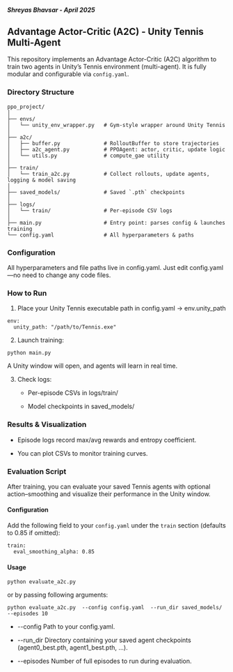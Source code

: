 
##### Shreyas Bhavsar - April 2025

## Advantage Actor-Critic (A2C) - Unity Tennis Multi-Agent
This repository implements an Advantage Actor-Critic (A2C) algorithm to train two agents in Unity’s Tennis environment (multi-agent). It is fully modular and configurable via `config.yaml`.


### Directory Structure
```
ppo_project/
│
├── envs/
│   └── unity_env_wrapper.py   # Gym-style wrapper around Unity Tennis
│
├── a2c/
│   ├── buffer.py              # RolloutBuffer to store trajectories
│   ├── a2c_agent.py           # PPOAgent: actor, critic, update logic
│   └── utils.py               # compute_gae utility
│
├── train/
│   └── train_a2c.py           # Collect rollouts, update agents, logging & model saving
│
├── saved_models/              # Saved `.pth` checkpoints
│
├── logs/
│   └── train/                 # Per-episode CSV logs
│
├── main.py                    # Entry point: parses config & launches training
└── config.yaml                # All hyperparameters & paths
```


### Configuration

All hyperparameters and file paths live in config.yaml.
Just edit config.yaml—no need to change any code files.


### How to Run

1. Place your Unity Tennis executable path in config.yaml → env.unity_path

```
env:
  unity_path: "/path/to/Tennis.exe"
```

2. Launch training:

```
python main.py 
```

A Unity window will open, and agents will learn in real time.

3. Check logs:

	* Per-episode CSVs in logs/train/

	* Model checkpoints in saved_models/
	
	
### Results & Visualization

* Episode logs record max/avg rewards and entropy coefficient.

* You can plot CSVs to monitor training curves.


### Evaluation Script

After training, you can evaluate your saved Tennis agents with optional action–smoothing and visualize their performance in the Unity window.

#### Configuration

Add the following field to your `config.yaml` under the `train` section (defaults to 0.85 if omitted):

```
train:
  eval_smoothing_alpha: 0.85   

```

#### Usage

```
python evaluate_a2c.py 
```

or by passing following arguments:

```
python evaluate_a2c.py  --config config.yaml  --run_dir saved_models/  --episodes 10
```

* --config
	Path to your config.yaml.

* --run_dir
	Directory containing your saved agent checkpoints (agent0_best.pth, agent1_best.pth, …).

* --episodes
	Number of full episodes to run during evaluation.
	
